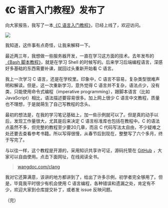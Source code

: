 # 《C 语言入门教程》发布了

向大家报告，我写了一本[《C 语言入门教程》](https://wangdoc.com/clang/)，已经上线了，欢迎访问。

![](https://cdn.beekka.com/blogimg/asset/202109/bg2021090702.jpg)

我知道，这件事有点奇怪，让我来解释一下。

最近两三年，我想做一些服务器开发，一直在学习这方面的技术。去年发布的[《Bash 脚本教程》](https://www.ruanyifeng.com/blog/2020/04/bash-tutorial.html)，就是在学习 Shell 的时候写的。后来学习后端编程语言，深感好多基础的东西需要补课，就回过头重新开始看 C 语言。

我上一次学习 C 语言，还是在学校里。印象中，C 语言不容易，复杂类型很难声明和解读。但是，这一次重新学习，意外觉得 C 语言并不复杂，语法点少，没有类，只能使用命令式编程（imperative programming），跟脚本语言（比如 JavaScript）相比，语法描述要容易很多。加上网上很少 C 语言中文教程，质量也不理想，于是就萌生了自己写教程的念头。

最初的想法是，在我的学习笔记基础上，加一些示例就可以了。但是真的动手以后，发现工作量很大，尤其是后来决定 C 语言标准库也包括在教程中。C 的语法点虽然不多，但完整的教程至少要20几章，而且 C 代码写法太自由，不少疑难之处还要去查看参考书籍。所以写得很慢，从春节后到现在，整整写了六个多月，终于写完了。

与以往一样，这个教程是开源的，采用知识共享许可证，源码托管在 [GitHub](https://github.com/wangdoc/clang-tutorial) ，大家可以自由使用。点击下面网址，在线阅读全书。

> [wangdoc.com/clang](https://wangdoc.com/clang/)

我对它还算满意，该讲的地方都讲到了，给出了许多示例，初学者完全够用了。但是，毕竟我平时很少有机会使用 C 语言编程，各种错误和遗漏之处，肯定有不少，欢迎大家到仓库提交补丁，或者发 issue 反映问题。

（完）
